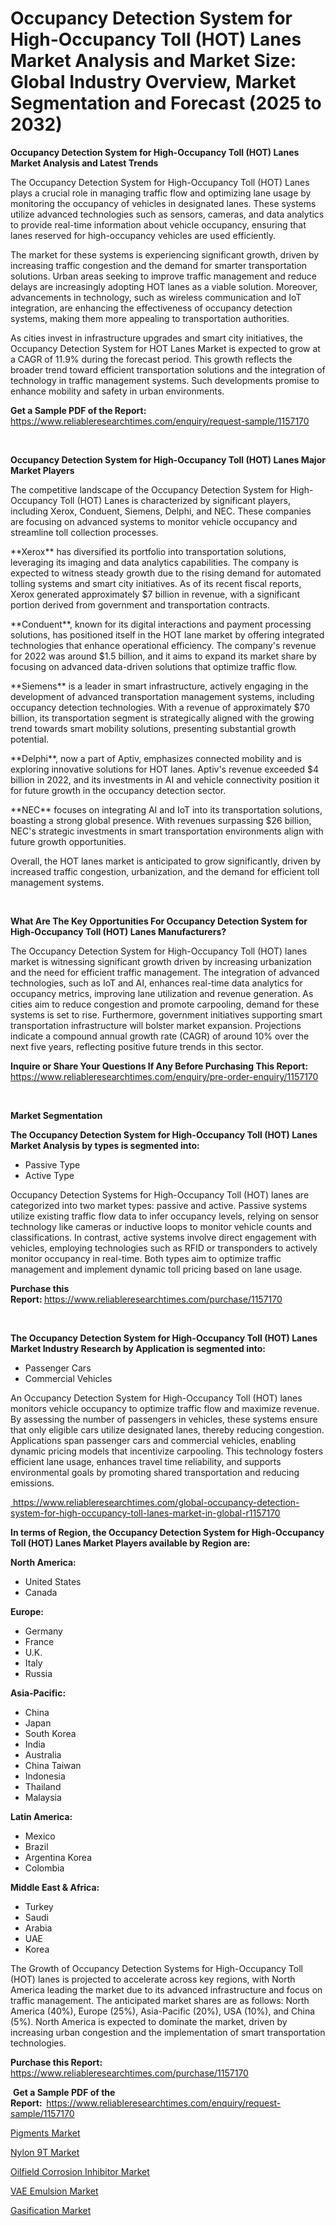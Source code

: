 <p><h1>Occupancy Detection System for High-Occupancy Toll (HOT) Lanes Market Analysis and Market Size: Global Industry Overview, Market Segmentation and Forecast (2025 to 2032)</h1></p><p><strong>Occupancy Detection System for High-Occupancy Toll (HOT) Lanes Market Analysis and Latest Trends</strong></p>
<p><p>The Occupancy Detection System for High-Occupancy Toll (HOT) Lanes plays a crucial role in managing traffic flow and optimizing lane usage by monitoring the occupancy of vehicles in designated lanes. These systems utilize advanced technologies such as sensors, cameras, and data analytics to provide real-time information about vehicle occupancy, ensuring that lanes reserved for high-occupancy vehicles are used efficiently. </p><p>The market for these systems is experiencing significant growth, driven by increasing traffic congestion and the demand for smarter transportation solutions. Urban areas seeking to improve traffic management and reduce delays are increasingly adopting HOT lanes as a viable solution. Moreover, advancements in technology, such as wireless communication and IoT integration, are enhancing the effectiveness of occupancy detection systems, making them more appealing to transportation authorities.</p><p>As cities invest in infrastructure upgrades and smart city initiatives, the Occupancy Detection System for HOT Lanes Market is expected to grow at a CAGR of 11.9% during the forecast period. This growth reflects the broader trend toward efficient transportation solutions and the integration of technology in traffic management systems. Such developments promise to enhance mobility and safety in urban environments.</p></p>
<p><strong>Get a Sample PDF of the Report:&nbsp;</strong> <a href="https://www.reliableresearchtimes.com/enquiry/request-sample/1157170?utm_campaign=2033&utm_medium=2&utm_source=Github&utm_content=ia&utm_term=30012025&utm_id=occupancy-detection-system-for-high-occupancy-toll-hot-lanes">https://www.reliableresearchtimes.com/enquiry/request-sample/1157170</a></p>
<p>&nbsp;</p>
<p><strong>Occupancy Detection System for High-Occupancy Toll (HOT) Lanes Major Market Players</strong></p>
<p><p>The competitive landscape of the Occupancy Detection System for High-Occupancy Toll (HOT) Lanes is characterized by significant players, including Xerox, Conduent, Siemens, Delphi, and NEC. These companies are focusing on advanced systems to monitor vehicle occupancy and streamline toll collection processes.</p><p>**Xerox** has diversified its portfolio into transportation solutions, leveraging its imaging and data analytics capabilities. The company is expected to witness steady growth due to the rising demand for automated tolling systems and smart city initiatives. As of its recent fiscal reports, Xerox generated approximately $7 billion in revenue, with a significant portion derived from government and transportation contracts.</p><p>**Conduent**, known for its digital interactions and payment processing solutions, has positioned itself in the HOT lane market by offering integrated technologies that enhance operational efficiency. The company's revenue for 2022 was around $1.5 billion, and it aims to expand its market share by focusing on advanced data-driven solutions that optimize traffic flow.</p><p>**Siemens** is a leader in smart infrastructure, actively engaging in the development of advanced transportation management systems, including occupancy detection technologies. With a revenue of approximately $70 billion, its transportation segment is strategically aligned with the growing trend towards smart mobility solutions, presenting substantial growth potential.</p><p>**Delphi**, now a part of Aptiv, emphasizes connected mobility and is exploring innovative solutions for HOT lanes. Aptiv's revenue exceeded $4 billion in 2022, and its investments in AI and vehicle connectivity position it for future growth in the occupancy detection sector.</p><p>**NEC** focuses on integrating AI and IoT into its transportation solutions, boasting a strong global presence. With revenues surpassing $26 billion, NEC's strategic investments in smart transportation environments align with future growth opportunities.</p><p>Overall, the HOT lanes market is anticipated to grow significantly, driven by increased traffic congestion, urbanization, and the demand for efficient toll management systems.</p></p>
<p>&nbsp;</p>
<p><strong>What Are The Key Opportunities For Occupancy Detection System for High-Occupancy Toll (HOT) Lanes Manufacturers?</strong></p>
<p><p>The Occupancy Detection System for High-Occupancy Toll (HOT) lanes market is witnessing significant growth driven by increasing urbanization and the need for efficient traffic management. The integration of advanced technologies, such as IoT and AI, enhances real-time data analytics for occupancy metrics, improving lane utilization and revenue generation. As cities aim to reduce congestion and promote carpooling, demand for these systems is set to rise. Furthermore, government initiatives supporting smart transportation infrastructure will bolster market expansion. Projections indicate a compound annual growth rate (CAGR) of around 10% over the next five years, reflecting positive future trends in this sector.</p></p>
<p><strong>Inquire or Share Your Questions If Any Before Purchasing This Report:</strong> <a href="https://www.reliableresearchtimes.com/enquiry/pre-order-enquiry/1157170?utm_campaign=2033&utm_medium=2&utm_source=Github&utm_content=ia&utm_term=30012025&utm_id=occupancy-detection-system-for-high-occupancy-toll-hot-lanes">https://www.reliableresearchtimes.com/enquiry/pre-order-enquiry/1157170</a></p>
<p>&nbsp;</p>
<p><strong>Market Segmentation</strong></p>
<p><strong>The Occupancy Detection System for High-Occupancy Toll (HOT) Lanes Market Analysis by types is segmented into:</strong></p>
<p><ul><li>Passive Type</li><li>Active Type</li></ul></p>
<p><p>Occupancy Detection Systems for High-Occupancy Toll (HOT) lanes are categorized into two market types: passive and active. Passive systems utilize existing traffic flow data to infer occupancy levels, relying on sensor technology like cameras or inductive loops to monitor vehicle counts and classifications. In contrast, active systems involve direct engagement with vehicles, employing technologies such as RFID or transponders to actively monitor occupancy in real-time. Both types aim to optimize traffic management and implement dynamic toll pricing based on lane usage.</p></p>
<p><strong>Purchase this Report:&nbsp;</strong><a href="https://www.reliableresearchtimes.com/purchase/1157170?utm_campaign=2033&utm_medium=2&utm_source=Github&utm_content=ia&utm_term=30012025&utm_id=occupancy-detection-system-for-high-occupancy-toll-hot-lanes">https://www.reliableresearchtimes.com/purchase/1157170</a></p>
<p>&nbsp;</p>
<p><strong>The Occupancy Detection System for High-Occupancy Toll (HOT) Lanes Market Industry Research by Application is segmented into:</strong></p>
<p><ul><li>Passenger Cars</li><li>Commercial Vehicles</li></ul></p>
<p><p>An Occupancy Detection System for High-Occupancy Toll (HOT) lanes monitors vehicle occupancy to optimize traffic flow and maximize revenue. By assessing the number of passengers in vehicles, these systems ensure that only eligible cars utilize designated lanes, thereby reducing congestion. Applications span passenger cars and commercial vehicles, enabling dynamic pricing models that incentivize carpooling. This technology fosters efficient lane usage, enhances travel time reliability, and supports environmental goals by promoting shared transportation and reducing emissions.</p></p>
<p><a href="https://www.reliableresearchtimes.com/global-occupancy-detection-system-for-high-occupancy-toll-lanes-market-in-global-r1157170?utm_campaign=2033&utm_medium=2&utm_source=Github&utm_content=ia&utm_term=30012025&utm_id=occupancy-detection-system-for-high-occupancy-toll-hot-lanes">&nbsp;https://www.reliableresearchtimes.com/global-occupancy-detection-system-for-high-occupancy-toll-lanes-market-in-global-r1157170</a></p>
<p><strong>In terms of Region, the Occupancy Detection System for High-Occupancy Toll (HOT) Lanes Market Players available by Region are:</strong></p>
<p>
    <p> <strong> North America: </strong>
        <ul>
            <li>United States</li>
            <li>Canada</li>
        </ul>
        </p> 
    <p> <strong> Europe: </strong>
        <ul>
            <li>Germany</li>
            <li>France</li>
            <li>U.K.</li>
            <li>Italy</li>
            <li>Russia</li>
        </ul>
        </p> 
    <p> <strong> Asia-Pacific: </strong>
        <ul>
            <li>China</li>
            <li>Japan</li>
            <li>South Korea</li>
            <li>India</li>
            <li>Australia</li>
            <li>China Taiwan</li>
            <li>Indonesia</li>
            <li>Thailand</li>
            <li>Malaysia</li>
        </ul>
        </p> 
    <p> <strong> Latin America: </strong>
        <ul>
            <li>Mexico</li>
            <li>Brazil</li>
            <li>Argentina Korea</li>
            <li>Colombia</li>
        </ul>
        </p> 
    <p> <strong> Middle East & Africa: </strong>
        <ul>
            <li>Turkey</li>
            <li>Saudi</li>
            <li>Arabia</li>
            <li>UAE</li>
            <li>Korea</li>
        </ul>
    </p>
    </p>
<p><p>The Growth of Occupancy Detection Systems for High-Occupancy Toll (HOT) lanes is projected to accelerate across key regions, with North America leading the market due to its advanced infrastructure and focus on traffic management. The anticipated market shares are as follows: North America (40%), Europe (25%), Asia-Pacific (20%), USA (10%), and China (5%). North America is expected to dominate the market, driven by increasing urban congestion and the implementation of smart transportation technologies.</p></p>
<p><strong>Purchase this Report: </strong><a href="https://www.reliableresearchtimes.com/purchase/1157170?utm_campaign=2033&utm_medium=2&utm_source=Github&utm_content=ia&utm_term=30012025&utm_id=occupancy-detection-system-for-high-occupancy-toll-hot-lanes">https://www.reliableresearchtimes.com/purchase/1157170</a></p>
<p>&nbsp;<strong>Get a Sample PDF of the Report:&nbsp;&nbsp;</strong><a href="https://www.reliableresearchtimes.com/enquiry/request-sample/1157170?utm_campaign=2033&utm_medium=2&utm_source=Github&utm_content=ia&utm_term=30012025&utm_id=occupancy-detection-system-for-high-occupancy-toll-hot-lanes">https://www.reliableresearchtimes.com/enquiry/request-sample/1157170</a></p>
<p><strong></strong></p>
<p><p><a href="https://github.com/darenph8er/Market-Research-Report-List-1/blob/main/pigments-market.md?utm_campaign=2033&utm_medium=2&utm_source=Github&utm_content=ia&utm_term=30012025&utm_id=occupancy-detection-system-for-high-occupancy-toll-hot-lanes">Pigments Market</a></p><p><a href="https://github.com/rosalinebhakta48/Market-Research-Report-List-1/blob/main/nylon-9t-market.md?utm_campaign=2033&utm_medium=2&utm_source=Github&utm_content=ia&utm_term=30012025&utm_id=occupancy-detection-system-for-high-occupancy-toll-hot-lanes">Nylon 9T Market</a></p><p><a href="https://github.com/nathaliehurles7142/Market-Research-Report-List-1/blob/main/oilfield-corrosion-inhibitor-market.md?utm_campaign=2033&utm_medium=2&utm_source=Github&utm_content=ia&utm_term=30012025&utm_id=occupancy-detection-system-for-high-occupancy-toll-hot-lanes">Oilfield Corrosion Inhibitor Market</a></p><p><a href="https://github.com/kimberjam0i/Market-Research-Report-List-1/blob/main/vae-emulsion-market.md?utm_campaign=2033&utm_medium=2&utm_source=Github&utm_content=ia&utm_term=30012025&utm_id=occupancy-detection-system-for-high-occupancy-toll-hot-lanes">VAE Emulsion Market</a></p><p><a href="https://github.com/ElviraLeka1962/Market-Research-Report-List-1/blob/main/gasification-market.md?utm_campaign=2033&utm_medium=2&utm_source=Github&utm_content=ia&utm_term=30012025&utm_id=occupancy-detection-system-for-high-occupancy-toll-hot-lanes">Gasification Market</a></p></p>